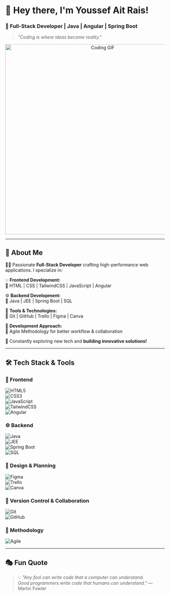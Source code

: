 # 👋 Hey there, I'm **Youssef Ait Rais**!  
### 🚀 Full-Stack Developer | Java | Angular | Spring Boot  
> _"Coding is where ideas become reality."_  

<p align="center">
  <img src="https://media.giphy.com/media/qgQUggAC3Pfv687qPC/giphy.gif" width="600" alt="Coding GIF">
</p>

---

## 🚀 About Me  
👨‍💻 Passionate **Full-Stack Developer** crafting high-performance web applications. I specialize in:  

💡 **Frontend Development:**  
🔹 HTML | CSS | TailwindCSS | JavaScript | Angular  

⚙️ **Backend Development:**  
🔹 Java | JEE | Spring Boot | SQL  

📌 **Tools & Technologies:**  
🔹 Git | GitHub | Trello | Figma | Canva  

📅 **Development Approach:**  
🔹 Agile Methodology for better workflow & collaboration  

🎯 Constantly exploring new tech and **building innovative solutions!**  

---

## 🛠 Tech Stack & Tools  
### 🚀 Frontend  
![HTML5](https://img.shields.io/badge/-HTML5-E34F26?style=for-the-badge&logo=html5&logoColor=white)  
![CSS3](https://img.shields.io/badge/-CSS3-1572B6?style=for-the-badge&logo=css3&logoColor=white)  
![JavaScript](https://img.shields.io/badge/-JavaScript-F7DF1E?style=for-the-badge&logo=javascript&logoColor=black)  
![TailwindCSS](https://img.shields.io/badge/-TailwindCSS-38B2AC?style=for-the-badge&logo=tailwind-css&logoColor=white)  
![Angular](https://img.shields.io/badge/-Angular-DD0031?style=for-the-badge&logo=angular&logoColor=white)  

### ⚙️ Backend  
![Java](https://img.shields.io/badge/-Java-007396?style=for-the-badge&logo=java&logoColor=white)  
![JEE](https://img.shields.io/badge/-JavaEE-007396?style=for-the-badge&logo=java&logoColor=white)  
![Spring Boot](https://img.shields.io/badge/-SpringBoot-6DB33F?style=for-the-badge&logo=spring&logoColor=white)  
![SQL](https://img.shields.io/badge/-SQL-4479A1?style=for-the-badge&logo=mysql&logoColor=white)  

### 🎨 Design & Planning  
![Figma](https://img.shields.io/badge/-Figma-F24E1E?style=for-the-badge&logo=figma&logoColor=white)  
![Trello](https://img.shields.io/badge/-Trello-0052CC?style=for-the-badge&logo=trello&logoColor=white)  
![Canva](https://img.shields.io/badge/-Canva-00C4CC?style=for-the-badge&logo=canva&logoColor=white)  

### 🚀 Version Control & Collaboration  
![Git](https://img.shields.io/badge/-Git-F05032?style=for-the-badge&logo=git&logoColor=white)  
![GitHub](https://img.shields.io/badge/-GitHub-181717?style=for-the-badge&logo=github&logoColor=white)  

### 📅 Methodology  
![Agile](https://img.shields.io/badge/-Agile-44DD88?style=for-the-badge&logo=agile&logoColor=white)  

---

## 🎭 Fun Quote  
> 💡 *"Any fool can write code that a computer can understand.  
Good programmers write code that humans can understand."* — Martin Fowler  

